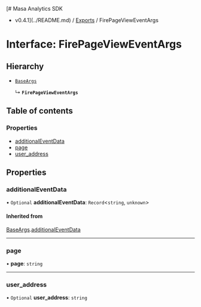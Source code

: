 [# Masa Analytics SDK
 - v0.4.1](../README.md) / [Exports](../modules.md) / FirePageViewEventArgs

# Interface: FirePageViewEventArgs

## Hierarchy

- [`BaseArgs`](BaseArgs.md)

  ↳ **`FirePageViewEventArgs`**

## Table of contents

### Properties

- [additionalEventData](FirePageViewEventArgs.md#additionaleventdata)
- [page](FirePageViewEventArgs.md#page)
- [user\_address](FirePageViewEventArgs.md#user_address)

## Properties

### additionalEventData

• `Optional` **additionalEventData**: `Record`\<`string`, `unknown`\>

#### Inherited from

[BaseArgs](BaseArgs.md).[additionalEventData](BaseArgs.md#additionaleventdata)

___

### page

• **page**: `string`

___

### user\_address

• `Optional` **user\_address**: `string`
